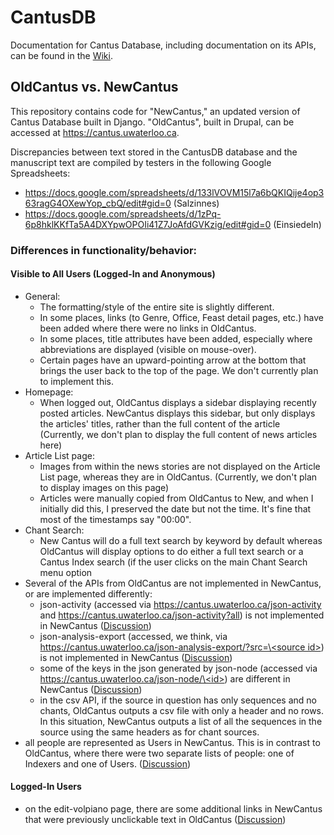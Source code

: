# CantusDB
Documentation for Cantus Database, including documentation on its APIs, can be found in the [Wiki](https://github.com/DDMAL/CantusDB/wiki).

## OldCantus vs. NewCantus

This repository contains code for "NewCantus," an updated version of Cantus Database built in Django. "OldCantus", built in Drupal, can be accessed at https://cantus.uwaterloo.ca.

Discrepancies between text stored in the CantusDB database and the manuscript text are compiled by testers in the following Google Spreadsheets: 
- https://docs.google.com/spreadsheets/d/133lVOVM15l7a6bQKIQije4op363ragG4OXewYop_cbQ/edit#gid=0 (Salzinnes)
- https://docs.google.com/spreadsheets/d/1zPq-6p8hklKKfTa5A4DXYpwOPOIi41Z7JoAfdGVKzig/edit#gid=0 (Einsiedeln)

### Differences in functionality/behavior:
#### Visible to All Users (Logged-In and Anonymous)
- General:
  - The formatting/style of the entire site is slightly different.
  - In some places, links (to Genre, Office, Feast detail pages, etc.) have been added where there were no links in OldCantus.
  - In some places, title attributes have been added, especially where abbreviations are displayed (visible on mouse-over).
  - Certain pages have an upward-pointing arrow at the bottom that brings the user back to the top of the page. We don't currently plan to implement this.
- Homepage:
  - When logged out, OldCantus displays a sidebar displaying recently posted articles. NewCantus displays this sidebar, but only displays the articles' titles, rather than the full content of the article (Currently, we don't plan to display the full content of news articles here)
- Article List page:
  - Images from within the news stories are not displayed on the Article List page, whereas they are in OldCantus. (Currently, we don't plan to display images on this page)
  - Articles were manually copied from OldCantus to New, and when I initially did this, I preserved the date but not the time. It's fine that most of the timestamps say "00:00".
- Chant Search:
  - New Cantus will do a full text search by keyword by default whereas OldCantus will display options to do either a full text search or a Cantus Index search (if the user clicks on the main Chant Search menu option
- Several of the APIs from OldCantus are not implemented in NewCantus, or are implemented differently:
  - json-activity (accessed via https://cantus.uwaterloo.ca/json-activity and https://cantus.uwaterloo.ca/json-activity?all) is not implemented in NewCantus ([Discussion](https://github.com/DDMAL/CantusDB/issues/126))
  - json-analysis-export (accessed, we think, via [https://cantus.uwaterloo.ca/json-analysis-export/?src=\<source id\>](https://cantus.uwaterloo.ca/json-analysis-export/?src=123591)) is not implemented in NewCantus ([Discussion](https://github.com/DDMAL/CantusDB/issues/124))
  - some of the keys in the json generated by json-node (accessed via [https://cantus.uwaterloo.ca/json-node/\<id\>](https://cantus.uwaterloo.ca/json-node/123591)) are different in NewCantus ([Discussion](https://github.com/DDMAL/CantusDB/issues/106))
  - in the csv API, if the source in question has only sequences and no chants, OldCantus outputs a csv file with only a header and no rows. In this situation, NewCantus outputs a list of all the sequences in the source using the same headers as for chant sources.
- all people are represented as Users in NewCantus. This is in contrast to OldCantus, where there were two separate lists of people: one of Indexers and one of Users. ([Discussion](https://github.com/DDMAL/CantusDB/issues/218))

#### Logged-In Users
- on the edit-volpiano page, there are some additional links in NewCantus that were previously unclickable text in OldCantus ([Discussion](https://github.com/DDMAL/CantusDB/issues/253))

